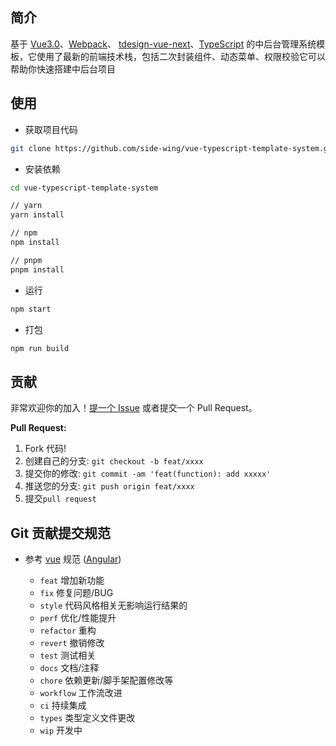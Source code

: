 ## 简介

基于 [Vue3.0](https://github.com/vuejs/vue-next)、[Webpack](https://webpack.js.org/)、 [tdesign-vue-next](https://tdesign.tencent.com/vue-next/getting-started)、[TypeScript](https://www.typescriptlang.org/) 的中后台管理系统模板，它使用了最新的前端技术栈，包括二次封装组件、动态菜单、权限校验它可以帮助你快速搭建中后台项目

## 使用

- 获取项目代码

```bash
git clone https://github.com/side-wing/vue-typescript-template-system.git
```

- 安装依赖

```bash
cd vue-typescript-template-system

// yarn
yarn install

// npm
npm install

// pnpm
pnpm install
```

- 运行

```bash
npm start
```

- 打包

```bash
npm run build
```

## 贡献

非常欢迎你的加入！[提一个 Issue](https://github.com/side-wing/vue-typescript-template-system/issues) 或者提交一个 Pull Request。

**Pull Request:**

1. Fork 代码!
2. 创建自己的分支: `git checkout -b feat/xxxx`
3. 提交你的修改: `git commit -am 'feat(function): add xxxxx'`
4. 推送您的分支: `git push origin feat/xxxx`
5. 提交`pull request`

## Git 贡献提交规范

- 参考 [vue](https://github.com/vuejs/vue/blob/dev/.github/COMMIT_CONVENTION.md) 规范 ([Angular](https://github.com/conventional-changelog/conventional-changelog/tree/master/packages/conventional-changelog-angular))

  - `feat` 增加新功能
  - `fix` 修复问题/BUG
  - `style` 代码风格相关无影响运行结果的
  - `perf` 优化/性能提升
  - `refactor` 重构
  - `revert` 撤销修改
  - `test` 测试相关
  - `docs` 文档/注释
  - `chore` 依赖更新/脚手架配置修改等
  - `workflow` 工作流改进
  - `ci` 持续集成
  - `types` 类型定义文件更改
  - `wip` 开发中
